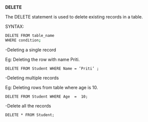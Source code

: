 **DELETE**

The DELETE statement is used to delete existing records in a table.

SYNTAX:
``` sh
DELETE FROM table_name
WHERE condition;
``` 
-Deleting a single record

Eg: Deleting the row with name Priti.

` DELETE FROM Student
WHERE Name = ’Priti’ ; `

 -Deleting multiple records
 
Eg: Deleting rows from table where age is 10.

` DELETE FROM Student
WHERE Age  =  10; `

-Delete all the records

` DELETE * FROM Student; `


